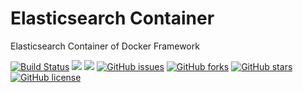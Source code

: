 # Elasticsearch Container
Elasticsearch Container of Docker Framework

[![Build Status](https://travis-ci.org/dockerframework/elasticsearch.svg?branch=master)](https://travis-ci.org/dockerframework/elasticsearch) [![](https://images.microbadger.com/badges/image/dockerframework/elasticsearch:5.6.svg)](https://microbadger.com/images/dockerframework/elasticsearch:5.6 "Layers") [![](https://images.microbadger.com/badges/version/dockerframework/elasticsearch:5.6.svg)](https://microbadger.com/images/dockerframework/elasticsearch:5.6 "Version") [![GitHub issues](https://img.shields.io/github/issues/dockerframework/elasticsearch.svg)](https://github.com/dockerframework/elasticsearch/issues) [![GitHub forks](https://img.shields.io/github/forks/dockerframework/elasticsearch.svg)](https://github.com/dockerframework/elasticsearch/network) [![GitHub stars](https://img.shields.io/github/stars/dockerframework/elasticsearch.svg)](https://github.com/dockerframework/elasticsearch/stargazers) [![GitHub license](https://img.shields.io/badge/license-MIT-blue.svg)](https://raw.githubusercontent.com/dockerframework/elasticsearch/master/LICENSE)
